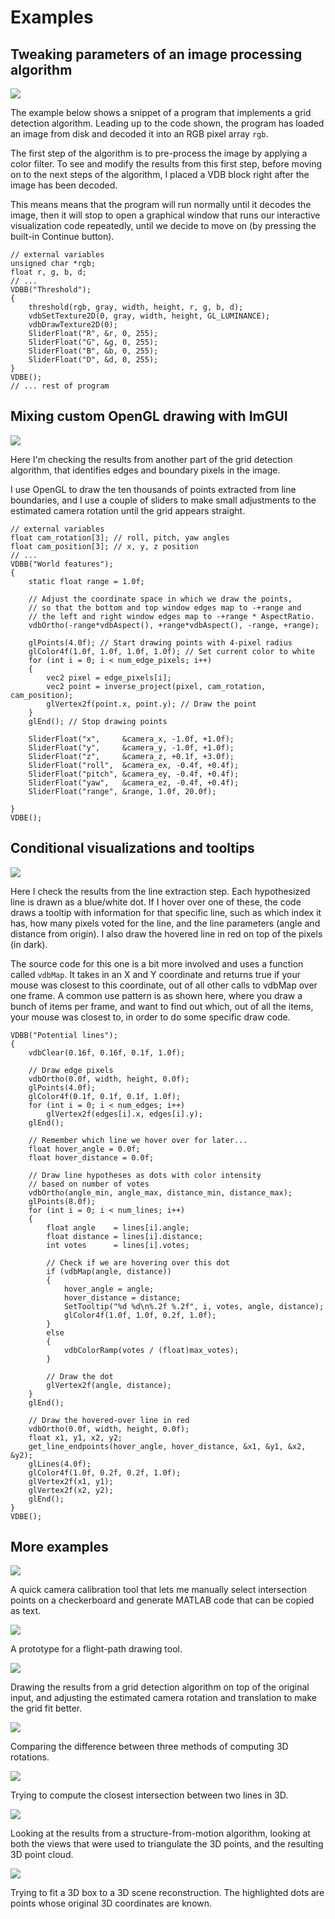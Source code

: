 # Examples

## Tweaking parameters of an image processing algorithm
![](img/vdb1.gif)

The example below shows a snippet of a program that implements a grid detection algorithm. Leading up to the code shown, the program has loaded an image from disk and decoded it into an RGB pixel array ```rgb```.

The first step of the algorithm is to pre-process the image by applying a color filter. To see and modify the results from this first step, before moving on to the next steps of the algorithm, I placed a VDB block right after the image has been decoded.

This means means that the program will run normally until it decodes the image, then it will stop to open a graphical window that runs our interactive visualization code repeatedly, until we decide to move on (by pressing the built-in Continue button).

```
// external variables
unsigned char *rgb;
float r, g, b, d;
// ...
VDBB("Threshold");
{
    threshold(rgb, gray, width, height, r, g, b, d);
    vdbSetTexture2D(0, gray, width, height, GL_LUMINANCE);
    vdbDrawTexture2D(0);
    SliderFloat("R", &r, 0, 255);
    SliderFloat("G", &g, 0, 255);
    SliderFloat("B", &b, 0, 255);
    SliderFloat("D", &d, 0, 255);
}
VDBE();
// ... rest of program
```

## Mixing custom OpenGL drawing with ImGUI
![](img/vdb2.gif)

Here I'm checking the results from another part of the grid detection algorithm, that identifies edges and boundary pixels in the image.

I use OpenGL to draw the ten thousands of points extracted from line boundaries, and I use a couple of sliders to make small adjustments to the estimated camera rotation until the grid appears straight.

```
// external variables
float cam_rotation[3]; // roll, pitch, yaw angles
float cam_position[3]; // x, y, z position
// ...
VDBB("World features");
{
    static float range = 1.0f;

    // Adjust the coordinate space in which we draw the points,
    // so that the bottom and top window edges map to -+range and
    // the left and right window edges map to -+range * AspectRatio.
    vdbOrtho(-range*vdbAspect(), +range*vdbAspect(), -range, +range);

    glPoints(4.0f); // Start drawing points with 4-pixel radius
    glColor4f(1.0f, 1.0f, 1.0f, 1.0f); // Set current color to white
    for (int i = 0; i < num_edge_pixels; i++)
    {
        vec2 pixel = edge_pixels[i];
        vec2 point = inverse_project(pixel, cam_rotation, cam_position);
        glVertex2f(point.x, point.y); // Draw the point
    }
    glEnd(); // Stop drawing points

    SliderFloat("x",     &camera_x, -1.0f, +1.0f);
    SliderFloat("y",     &camera_y, -1.0f, +1.0f);
    SliderFloat("z",     &camera_z, +0.1f, +3.0f);
    SliderFloat("roll",  &camera_ex, -0.4f, +0.4f);
    SliderFloat("pitch", &camera_ey, -0.4f, +0.4f);
    SliderFloat("yaw",   &camera_ez, -0.4f, +0.4f);
    SliderFloat("range", &range, 1.0f, 20.0f);

}
VDBE();
```

## Conditional visualizations and tooltips

![](img/vdb3.gif)

Here I check the results from the line extraction step. Each hypothesized line is drawn as a blue/white dot. If I hover over one of these, the code draws a tooltip with information for that specific line, such as which index it has, how many pixels voted for the line, and the line parameters (angle and distance from origin). I also draw the hovered line in red on top of the pixels (in dark).

The source code for this one is a bit more involved and uses a function called ```vdbMap```. It takes in an X and Y coordinate and returns true if your mouse was closest to this coordinate, out of all other calls to vdbMap over one frame. A common use pattern is as shown here, where you draw a bunch of items per frame, and want to find out which, out of all the items, your mouse was closest to, in order to do some specific draw code.

```
VDBB("Potential lines");
{
    vdbClear(0.16f, 0.16f, 0.1f, 1.0f);

    // Draw edge pixels
    vdbOrtho(0.0f, width, height, 0.0f);
    glPoints(4.0f);
    glColor4f(0.1f, 0.1f, 0.1f, 1.0f);
    for (int i = 0; i < num_edges; i++)
        glVertex2f(edges[i].x, edges[i].y);
    glEnd();

    // Remember which line we hover over for later...
    float hover_angle = 0.0f;
    float hover_distance = 0.0f;

    // Draw line hypotheses as dots with color intensity
    // based on number of votes
    vdbOrtho(angle_min, angle_max, distance_min, distance_max);
    glPoints(8.0f);
    for (int i = 0; i < num_lines; i++)
    {
        float angle    = lines[i].angle;
        float distance = lines[i].distance;
        int votes      = lines[i].votes;

        // Check if we are hovering over this dot
        if (vdbMap(angle, distance))
        {
            hover_angle = angle;
            hover_distance = distance;
            SetTooltip("%d %d\n%.2f %.2f", i, votes, angle, distance);
            glColor4f(1.0f, 1.0f, 0.2f, 1.0f);
        }
        else
        {
            vdbColorRamp(votes / (float)max_votes);
        }

        // Draw the dot
        glVertex2f(angle, distance);
    }
    glEnd();

    // Draw the hovered-over line in red
    vdbOrtho(0.0f, width, height, 0.0f);
    float x1, y1, x2, y2;
    get_line_endpoints(hover_angle, hover_distance, &x1, &y1, &x2, &y2);
    glLines(4.0f);
    glColor4f(1.0f, 0.2f, 0.2f, 1.0f);
    glVertex2f(x1, y1);
    glVertex2f(x2, y2);
    glEnd();
}
VDBE();
```

## More examples

![](img/vdb9.png)

A quick camera calibration tool that lets me manually select intersection points on a checkerboard and generate MATLAB code that can be copied as text.

![](img/vdb10.png)

A prototype for a flight-path drawing tool.

![](img/vdb4.gif)

Drawing the results from a grid detection algorithm on top of the original input, and adjusting the estimated camera rotation and translation to make the grid fit better.

![](img/vdb5.gif)

Comparing the difference between three methods of computing 3D rotations.

![](img/vdb6.gif)

Trying to compute the closest intersection between two lines in 3D.

![](img/vdb8.gif)

Looking at the results from a structure-from-motion algorithm, looking at both the views that were used to triangulate the 3D points, and the resulting 3D point cloud.

![](img/vdb7.gif)

Trying to fit a 3D box to a 3D scene reconstruction. The highlighted dots are points whose original 3D coordinates are known.
